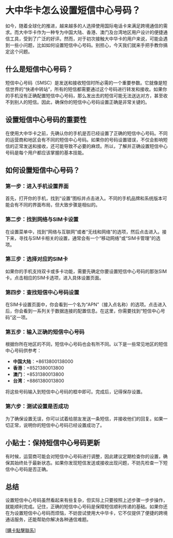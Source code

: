 # 大中华卡怎么设置短信中心号码？

如今，随着全球化的推进，越来越多的人选择使用国际电话卡来满足跨境通信的需求。而大中华卡作为一种专为中国大陆、香港、澳门及台湾地区用户设计的便捷通信工具，受到了广泛的好评。然而，对于初次接触大中华卡的用户来说，可能会遇到一些小问题，比如如何设置短信中心号码。别担心，今天我们就来手把手教你搞定这个问题。

## 什么是短信中心号码？

短信中心号码（SMSC）是发送和接收短信时所必需的一个重要参数。它就像是短信世界的“快递中转站”，所有的短信都需要通过这个号码进行转发和接收。如果你的手机没有正确配置短信中心号码，那么发出去的短信可能无法送达对方，甚至收不到别人的短信。因此，确保你的短信中心号码设置正确是非常关键的。

## 设置短信中心号码的重要性

在使用大中华卡之前，先确认你的手机是否已经设置了正确的短信中心号码。不同的运营商和地区会有不同的短信中心号码。如果你的号码设置错误，不仅会影响短信的正常发送和接收，还可能导致不必要的麻烦。所以，了解并正确设置短信中心号码是每个用户都应该掌握的基本技能。

## 如何设置短信中心号码？

### 第一步：进入手机设置界面

首先，打开你的手机，找到“设置”图标并点击进入。不同的手机品牌和系统版本可能会有不同的界面布局，但大致步骤是相似的。

### 第二步：找到网络与SIM卡设置

在设置菜单中，找到“网络与互联网”或者“无线和网络”的选项，然后点击进入。接下来，寻找与SIM卡相关的设置，通常会有一个“移动网络”或“SIM卡管理”的选项。

### 第三步：选择对应的SIM卡

如果你的手机支持双卡或多卡功能，需要先确定你要设置短信中心号码的那张SIM卡。点击相应的SIM卡选项，进入具体设置页面。

### 第四步：查找短信中心号码设置

在SIM卡设置页面中，你会看到一个名为“APN”（接入点名称）的选项。点击进入后，你会看到一系列关于数据连接的配置信息。在这里，你需要找到“短信中心号码”这一项。

### 第五步：输入正确的短信中心号码

根据你所在地区的不同，短信中心号码也会有所不同。以下是一些常见地区的短信中心号码供参考：
- **中国大陆**：+8613800138000
- **香港**：+8521380013800
- **澳门**：+8531380013800
- **台湾**：+8861380013800

将这些号码输入到短信中心号码的框中即可。完成后，记得保存设置。

### 第六步：测试设置是否成功

为了确保设置无误，你可以试着给朋友发送一条短信，并接收他们的回复。如果一切正常，说明你的短信中心号码已经设置成功了。

## 小贴士：保持短信中心号码更新

有时候，运营商可能会对短信中心号码进行调整，因此建议定期检查你的设置，确保其始终处于最新状态。如果你发现短信发送或接收出现问题，不妨先检查一下短信中心号码是否正确。

## 总结

设置短信中心号码虽然看起来有些复杂，但实际上只要按照上述步骤一步步操作，就能顺利完成。记住，正确的短信中心号码是保障短信顺利传递的基础。如果你还在为设置短信中心号码而烦恼，不妨尝试使用大中华卡，它不仅提供了便捷的跨境通话服务，还能帮助你解决各种通信难题。

[[購卡點擊聯系](https://t.me/s/esim1088)]